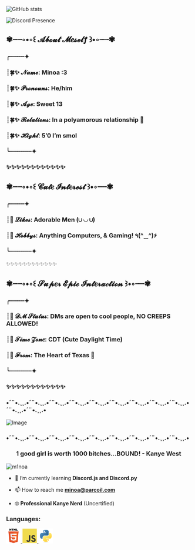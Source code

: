 ![GitHub stats](https://github-readme-stats.vercel.app/api/top-langs/?username=M1noa&bg_color=1a1c1f&hide_border=true&theme=dark&border_radius=8px&layout=compact&hide=powershell,lua,c%2B%2B,makefile)

![Discord Presence](https://lanyard.cnrad.dev/api/919656376807092304?bg=1a1c1f&borderRadius=8px&gradient=aaaaaa&hideDiscrim=true&globalName=true&idleMessage=Doing..&useDisplayName=true&animated=true&)

## ✾┈┈◦•◦꒰ 𝓐𝓫𝓸𝓾𝓽 𝓜𝒆𝓼𝓮𝓵𝒇 ꒱•◦┈┈✾
### ╭┈┈┈┈✦
### ┊🍀✨ 𝓝𝓪𝓶𝓮: Minoa :3
### ┊🍀✨ 𝓟𝓻𝓸𝓷𝓸𝓾𝓷𝓼: He/him
### ┊🍀✨ 𝓐𝓰𝓮: Sweet 13
### ┊🍀✨ 𝓡𝓮𝓵𝓪𝓽𝓲𝓸𝓷𝓼: In a polyamorous relationship 💖
### ┊🍀✨ 𝓗𝓲𝓰𝓱𝓽: 5’0 I’m smol
### ╰┈┈┈┈┈┈✦
### ✨✨✨✨✨✨✨✨✨✨✨✨

## ✾┈┈◦•◦꒰ 𝓒𝓾𝓽𝒆 𝓘𝓷𝓽𝒆𝓻𝓮𝓼𝓽 ꒱•◦┈┈✾
### ╭┈┈┈┈✦
### ┊🌈 𝓛𝓲𝓴𝓮𝓼: Adorable Men (∪ ◡ ∪)
### ┊🌈 𝓗𝓸𝓫𝓫𝔂𝓼: Anything Computers, & Gaming! ٩(^‿^)۶
### ╰┈┈┈┈┈┈✦
✨✨✨✨✨✨✨✨✨✨✨✨

## ✾┈┈◦•◦꒰ 𝓢𝓾𝓹𝒆𝓻 𝓔𝓹𝓲𝓬 𝓘𝓷𝓽𝒆𝓻𝓪𝒸𝓽𝓲𝓸𝓷 ꒱•◦┈┈✾
### ╭┈┈┈┈✦
### ┊💌 𝓓𝓜 𝓢𝓽𝓪𝓽𝓾𝓼: DMs are open to cool people, NO CREEPS ALLOWED!
### ┊💌 𝓣𝓲𝓶𝓮 𝓩𝓸𝓷𝒆: CDT (Cute Daylight Time)
### ┊💌 𝓕𝓻𝓸𝓶: The Heart of Texas 🤠
### ╰┈┈┈┈┈┈✦
### ✨✨✨✨✨✨✨✨✨✨✨✨

### •´¨•.¸¸.•´¨•.¸¸.•´¨•.¸¸.•´¨•.¸¸.•´¨•.¸¸.•´¨•.¸¸.•´¨•.¸¸.•´¨•.¸¸.•´¨•.¸¸.•´¨•.¸¸.•´¨•.¸¸.•
![Image](https://minoan.r-o-o-t.net/media/fimg2.png)
### •´¨•.¸¸.•´¨•.¸¸.•´¨•.¸¸.•´¨•.¸¸.•´¨•.¸¸.•´¨•.¸¸.•´¨•.¸¸.•´¨•.¸¸.•´¨•.¸¸.•


<p align="center">
<h3 align="center">1 good girl is worth 1000 bitches...BOUND! - Kanye West</h3>

<p align="left"> <img src="https://komarev.com/ghpvc/?username=m1noa&label=Profile%20views&color=0eb46c&style=flat" alt="m1noa" /> </p>

- 🌱 I’m currently learning **Discord.js and Discord.py**

- 📫 How to reach me **minoa@parcoil.com**

- 🤓 **Professional Kanye Nerd** (Uncertified)

<h3 align="left">Languages:</h3>
<p align="left"> 
    <a href="https://www.w3.org/html/" target="_blank" rel="noreferrer"> <img src="https://raw.githubusercontent.com/devicons/devicon/master/icons/html5/html5-original-wordmark.svg" alt="html5" width="40" height="40"/> </a>
    <a href="https://developer.mozilla.org/en-US/docs/Web/JavaScript" target="_blank" rel="noreferrer"> <img src="https://raw.githubusercontent.com/devicons/devicon/master/icons/javascript/javascript-original.svg" alt="javascript" width="40" height="40"/> </a>
    <a href="https://www.python.org" target="_blank" rel="noreferrer"> <img src="https://raw.githubusercontent.com/devicons/devicon/master/icons/python/python-original.svg" alt="python" width="40" height="40"/> </a> 
</p>
